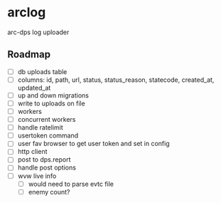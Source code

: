 # arclog
arc-dps log uploader

## Roadmap
- [ ] db uploads table
 - [ ] columns: id, path, url, status, status_reason, statecode, created_at, updated_at
 - [ ] up and down migrations
- [ ] write to uploads on file
 - [ ] workers
 - [ ] concurrent workers
 - [ ] handle ratelimit
- [ ] usertoken command
 - [ ] user fav browser to get user token and set in config
- [ ] http client
 - [ ] post to dps.report
 - [ ] handle post options
- [ ] wvw live info
  - [ ] would need to parse evtc file
  - [ ] enemy count?
